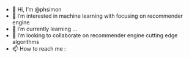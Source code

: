 - 👋 Hi, I’m @phsimon
- 👀 I’m interested in machine learning with focusing on recommender engine
- 🌱 I’m currently learning ...
- 💞️ I’m looking to collaborate on recommender engine cutting edge algorithms
- 📫 How to reach me : 

<!---
phsimon/phsimon is a ✨ special ✨ repository because its `README.md` (this file) appears on your GitHub profile.
You can click the Preview link to take a look at your changes.
--->
